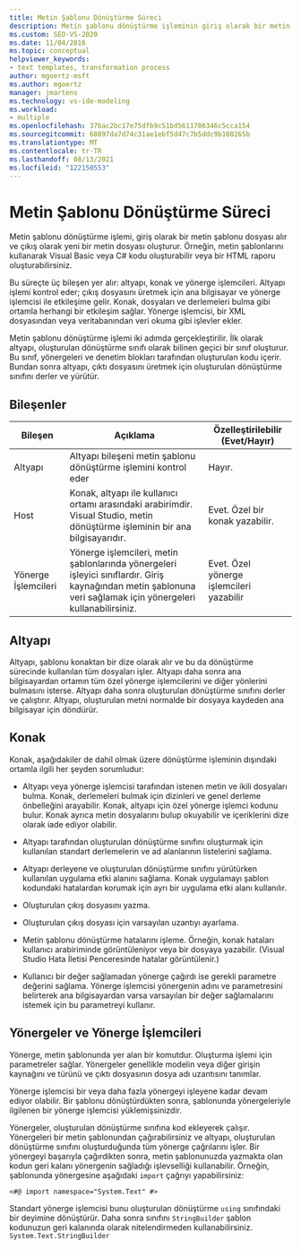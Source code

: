 ```yaml
---
title: Metin Şablonu Dönüştürme Süreci
description: Metin şablonu dönüştürme işleminin giriş olarak bir metin şablonu dosyası alır ve çıkış olarak yeni bir metin dosyası oluşturur.
ms.custom: SEO-VS-2020
ms.date: 11/04/2016
ms.topic: conceptual
helpviewer_keywords:
- text templates, transformation process
author: mgoertz-msft
ms.author: mgoertz
manager: jmartens
ms.technology: vs-ide-modeling
ms.workload:
- multiple
ms.openlocfilehash: 37bac2bc17e75dfb9c51bd5611706346c5cca154
ms.sourcegitcommit: 68897da7d74c31ae1ebf5d47c7b5ddc9b108265b
ms.translationtype: MT
ms.contentlocale: tr-TR
ms.lasthandoff: 08/13/2021
ms.locfileid: "122150553"
---
```

# <a name="the-text-template-transformation-process"></a>Metin Şablonu Dönüştürme Süreci
Metin şablonu dönüştürme işlemi, giriş olarak bir metin şablonu dosyası alır ve çıkış olarak yeni bir metin dosyası oluşturur. Örneğin, metin şablonlarını kullanarak Visual Basic veya C# kodu oluşturabilir veya bir HTML raporu oluşturabilirsiniz.

 Bu süreçte üç bileşen yer alır: altyapı, konak ve yönerge işlemcileri. Altyapı işlemi kontrol eder; çıkış dosyasını üretmek için ana bilgisayar ve yönerge işlemcisi ile etkileşime gelir. Konak, dosyaları ve derlemeleri bulma gibi ortamla herhangi bir etkileşim sağlar. Yönerge işlemcisi, bir XML dosyasından veya veritabanından veri okuma gibi işlevler ekler.

 Metin şablonu dönüştürme işlemi iki adımda gerçekleştirilir. İlk olarak altyapı, oluşturulan dönüştürme sınıfı olarak bilinen geçici bir sınıf oluşturur. Bu sınıf, yönergeleri ve denetim blokları tarafından oluşturulan kodu içerir. Bundan sonra altyapı, çıktı dosyasını üretmek için oluşturulan dönüştürme sınıfını derler ve yürütür.

## <a name="components"></a>Bileşenler

|Bileşen|Açıklama|Özelleştirilebilir (Evet/Hayır)|
|-|-|-|
|Altyapı|Altyapı bileşeni metin şablonu dönüştürme işlemini kontrol eder|Hayır.|
|Host|Konak, altyapı ile kullanıcı ortamı arasındaki arabirimdir. Visual Studio, metin dönüştürme işleminin bir ana bilgisayarıdır.|Evet. Özel bir konak yazabilir.|
|Yönerge İşlemcileri|Yönerge işlemcileri, metin şablonlarında yönergeleri işleyici sınıflardır. Giriş kaynağından metin şablonuna veri sağlamak için yönergeleri kullanabilirsiniz.|Evet. Özel yönerge işlemcileri yazabilir|

## <a name="the-engine"></a>Altyapı
 Altyapı, şablonu konaktan bir dize olarak alır ve bu da dönüştürme sürecinde kullanılan tüm dosyaları işler. Altyapı daha sonra ana bilgisayardan ortamın tüm özel yönerge işlemcilerini ve diğer yönlerini bulmasını isterse. Altyapı daha sonra oluşturulan dönüştürme sınıfını derler ve çalıştırır. Altyapı, oluşturulan metni normalde bir dosyaya kaydeden ana bilgisayar için döndürür.

## <a name="the-host"></a>Konak
 Konak, aşağıdakiler de dahil olmak üzere dönüştürme işleminin dışındaki ortamla ilgili her şeyden sorumludur:

- Altyapı veya yönerge işlemcisi tarafından istenen metin ve ikili dosyaları bulma. Konak, derlemeleri bulmak için dizinleri ve genel derleme önbelleğini arayabilir. Konak, altyapı için özel yönerge işlemci kodunu bulur. Konak ayrıca metin dosyalarını bulup okuyabilir ve içeriklerini dize olarak iade ediyor olabilir.

- Altyapı tarafından oluşturulan dönüştürme sınıfını oluşturmak için kullanılan standart derlemelerin ve ad alanlarının listelerini sağlama.

- Altyapı derleyene ve oluşturulan dönüştürme sınıfını yürütürken kullanılan uygulama etki alanını sağlama. Konak uygulamayı şablon kodundaki hatalardan korumak için ayrı bir uygulama etki alanı kullanılır.

- Oluşturulan çıkış dosyasını yazma.

- Oluşturulan çıkış dosyası için varsayılan uzantıyı ayarlama.

- Metin şablonu dönüştürme hatalarını işleme. Örneğin, konak hataları kullanıcı arabiriminde görüntüleniyor veya bir dosyaya yazabilir. (Visual Studio Hata İletisi Penceresinde hatalar görüntülenir.)

- Kullanıcı bir değer sağlamadan yönerge çağırdı ise gerekli parametre değerini sağlama. Yönerge işlemcisi yönergenin adını ve parametresini belirterek ana bilgisayardan varsa varsayılan bir değer sağlamalarını istemek için bu parametreyi kullanır.

## <a name="directives-and-directive-processors"></a>Yönergeler ve Yönerge İşlemcileri
 Yönerge, metin şablonunda yer alan bir komutdur. Oluşturma işlemi için parametreler sağlar. Yönergeler genellikle modelin veya diğer girişin kaynağını ve türünü ve çıktı dosyasının dosya adı uzantısını tanımlar.

 Yönerge işlemcisi bir veya daha fazla yönergeyi işleyene kadar devam ediyor olabilir. Bir şablonu dönüştürdükten sonra, şablonunda yönergeleriyle ilgilenen bir yönerge işlemcisi yüklemişsinizdir.

 Yönergeler, oluşturulan dönüştürme sınıfına kod ekleyerek çalışır. Yönergeleri bir metin şablonundan çağırabilirsiniz ve altyapı, oluşturulan dönüştürme sınıfını oluşturduğunda tüm yönerge çağrılarını işler. Bir yönergeyi başarıyla çağırdikten sonra, metin şablonunuzda yazmakta olan kodun geri kalanı yönergenin sağladığı işlevselliği kullanabilir. Örneğin, şablonunda yönergesine aşağıdaki `import` çağrıyı yapabilirsiniz:

 `<#@ import namespace="System.Text" #>`

 Standart yönerge işlemcisi bunu oluşturulan dönüştürme `using` sınıfındaki bir deyimine dönüştürür. Daha sonra sınıfını `StringBuilder` şablon kodunuzun geri kalanında olarak nitelendirmeden kullanabilirsiniz. `System.Text.StringBuilder`
